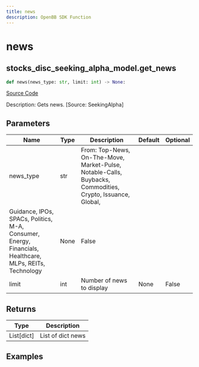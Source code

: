 ```yaml
---
title: news
description: OpenBB SDK Function
---
```

# news

## stocks_disc_seeking_alpha_model.get_news

```python
def news(news_type: str, limit: int) -> None:
```
[Source Code](https://github.com/OpenBB-finance/OpenBBTerminal/tree/main/openbb_terminal/stocks/discovery/seeking_alpha_model.py#L198)

Description: Gets news. [Source: SeekingAlpha]

## Parameters

| Name | Type | Description | Default | Optional |
| ---- | ---- | ----------- | ------- | -------- |
| news_type | str | From: Top-News, On-The-Move, Market-Pulse, Notable-Calls, Buybacks, Commodities, Crypto, Issuance, Global,
Guidance, IPOs, SPACs, Politics, M-A, Consumer, Energy, Financials, Healthcare, MLPs, REITs, Technology | None | False |
| limit | int | Number of news to display | None | False |

## Returns

| Type | Description |
| ---- | ----------- |
| List[dict] | List of dict news |

## Examples


